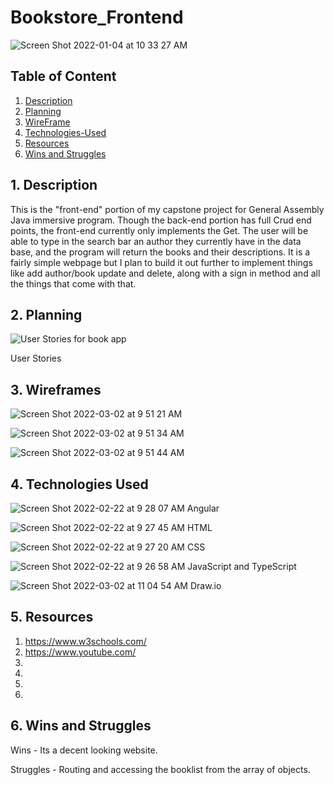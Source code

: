 # Bookstore_Frontend

![Screen Shot 2022-01-04 at 10 33 27 AM](https://user-images.githubusercontent.com/87401362/156385004-4a14a088-dbdb-4d32-b605-7260c45eb6d3.png)


## Table of Content
1. [ Description ](#desc)
2. [ Planning ](#plann)
3. [ WireFrame ](#WireFrame)
4. [ Technologies-Used ](#Technologies-Used)
5. [ Resources ](#Resources)
6. [ Wins and Struggles ](#WinsandStruggles)

<a name="desc"></a>
## 1. Description
  This is the "front-end" portion of my capstone project for General Assembly Java immersive program. Though the back-end portion has full Crud end points, the front-end currently only implements the Get. The user will be able to type in the search bar an author they currently have in the data base, and the program will return the books and their descriptions. It is a fairly simple webpage but I plan to build it out further to implement things like add author/book update and delete, along with a sign in method and all the things that come with that. 
  
<a name="plann"></a>
## 2. Planning
![User Stories for book app](https://user-images.githubusercontent.com/87401362/156385278-b917907c-d581-467a-a792-31ec548ea7f5.png)

User Stories

<a name="WireFrame"></a>
## 3. Wireframes
![Screen Shot 2022-03-02 at 9 51 21 AM](https://user-images.githubusercontent.com/87401362/156385624-4d0f8c60-a5b6-4be3-a4e6-aadd3ffcc296.png)

![Screen Shot 2022-03-02 at 9 51 34 AM](https://user-images.githubusercontent.com/87401362/156385710-5f26bf55-d483-4ee0-ad6e-223a3cc6be3b.png)

![Screen Shot 2022-03-02 at 9 51 44 AM](https://user-images.githubusercontent.com/87401362/156385732-410b4820-4989-4d24-b031-9ac0ba553e34.png)


<a name ="Technologies-Used"></a>
## 4. Technologies Used
![Screen Shot 2022-02-22 at 9 28 07 AM](https://user-images.githubusercontent.com/87401362/156384707-4b16d07c-8a15-4c83-b3d1-4e10bc81b54b.png)
Angular

![Screen Shot 2022-02-22 at 9 27 45 AM](https://user-images.githubusercontent.com/87401362/156384737-e96e353d-38f4-4211-bea7-ac99c251a997.png)
HTML

![Screen Shot 2022-02-22 at 9 27 20 AM](https://user-images.githubusercontent.com/87401362/156384767-110fe7f8-08ef-410c-be1a-6525386cb9f7.png)
CSS

![Screen Shot 2022-02-22 at 9 26 58 AM](https://user-images.githubusercontent.com/87401362/156384804-29d9141a-9420-44a8-82b4-b3299d865e01.png)
JavaScript and TypeScript

![Screen Shot 2022-03-02 at 11 04 54 AM](https://user-images.githubusercontent.com/87401362/156400017-1a655668-6da6-42d7-9ca9-4d0d1be24415.png)
Draw.io

<a name = "Resources"></a>
## 5. Resources
1.  https://www.w3schools.com/
2.  https://www.youtube.com/
3. 
4. 
5. 
6.



<a name = "WinsandStruggles"></a>
## 6. Wins and Struggles

Wins - Its a decent looking website.

Struggles - Routing and accessing the booklist from the array of objects.
